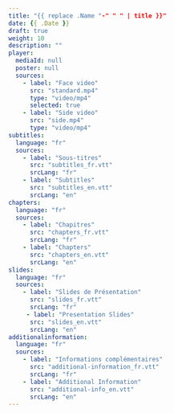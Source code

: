 ```yaml
---
title: "{{ replace .Name "-" " " | title }}"
date: {{ .Date }}
draft: true
weight: 10
description: ""
player:
  mediaId: null
  poster: null
  sources:
    - label: "Face video"
      src: "standard.mp4"
      type: "video/mp4"
      selected: true
    - label: "Side video"
      src: "side.mp4"
      type: "video/mp4"
subtitles:
  language: "fr"
  sources:
    - label: "Sous-titres"
      src: "subtitles_fr.vtt"
      srcLang: "fr"
    - label: "Subtitles"
      src: "subtitles_en.vtt"
      srcLang: "en"
chapters:
  language: "fr"
  sources:
    - label: "Chapitres"
      src: "chapters_fr.vtt"
      srcLang: "fr"
    - label: "Chapters"
      src: "chapters_en.vtt"
      srcLang: "en"
slides:
  language: "fr"
  sources:
    - label: "Slides de Présentation"
      src: "slides_fr.vtt"
      srcLang: "fr"
     - label: "Presentation Slides"
      src: "slides_en.vtt"
      srcLang: "en"
additionalinformation:
  language: "fr"
  sources:
    - label: "Informations complémentaires"
      src: "additional-information_fr.vtt"
      srcLang: "fr"
    - label: "Additional Information"
      src: "additional-info_en.vtt"
      srcLang: "en"
---
```

